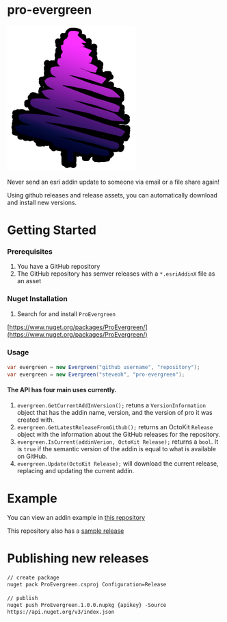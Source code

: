 # pro-evergreen 

![pro evergreen](./proevergreen.png)

Never send an esri addin update to someone via email or a file share again!

Using github releases and release assets, you can automatically download and install new versions.

# Getting Started

### Prerequisites

1. You have a GitHub repository
1. The GitHub repository has semver releases with a `*.esriAddinX` file as an asset

### Nuget Installation

1. Search for and install `ProEvergreen` 

[https://www.nuget.org/packages/ProEvergreen/](https://www.nuget.org/packages/ProEvergreen/)

### Usage

```cs
var evergreen = new Evergreen("github username", "repository");
var evergreen = new Evergreen("steveoh", "pro-evergreen");
```

#### The API has four main uses currently. 

1. `evergreen.GetCurrentAddInVersion();` retuns a `VersionInformation` object that has the addin name, version, and the version of pro it was created with.
1. `evergreen.GetLatestReleaseFromGithub();` returns an OctoKit `Release` object with the information about the GitHub releases for the repository.
1. `evergreen.IsCurrent(addinVerion, OctoKit Release);` returns a `bool`. It is `true` if the semantic version of the addin is equal to what is available on GitHub. 
1. `evergreen.Update(OctoKit Release);` will download the current release, replacing and updating the current addin.


# Example

You can view an addin example in [this repository](https://github.com/steveoh/pro-evergreen/tree/master/ProEvergreen.AddIn)

This repository also has a [sample release](https://github.com/steveoh/pro-evergreen/releases)

# Publishing new releases
```
// create package
nuget pack ProEvergreen.csproj Configuration=Release

// publish
nuget push ProEvergreen.1.0.0.nupkg {apikey} -Source https://api.nuget.org/v3/index.json
```

